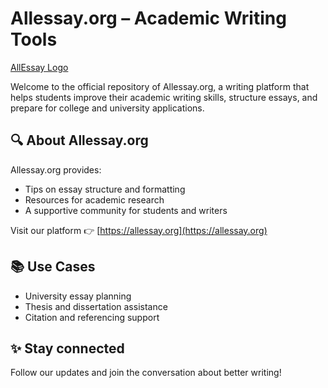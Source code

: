 # Allessay.org – Academic Writing Tools

[AllEssay Logo](https://allessay.org/logo.png)

Welcome to the official repository of Allessay.org, a writing platform that helps students improve their academic writing skills, structure essays, and prepare for college and university applications.

## 🔍 About Allessay.org
Allessay.org provides:
- Tips on essay structure and formatting
- Resources for academic research
- A supportive community for students and writers

Visit our platform 👉 [https://allessay.org](https://allessay.org)

## 📚 Use Cases
- University essay planning
- Thesis and dissertation assistance
- Citation and referencing support

## ✨ Stay connected
Follow our updates and join the conversation about better writing!
